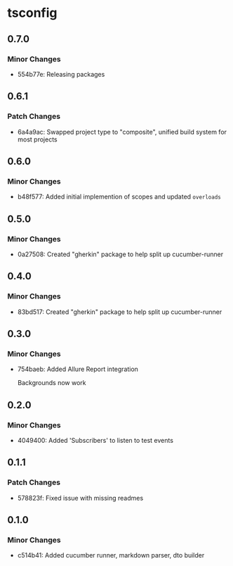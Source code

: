 # tsconfig

## 0.7.0

### Minor Changes

- 554b77e: Releasing packages

## 0.6.1

### Patch Changes

- 6a4a9ac: Swapped project type to "composite", unified build system for most projects

## 0.6.0

### Minor Changes

- b48f577: Added initial implemention of scopes and updated `overloads`

## 0.5.0

### Minor Changes

- 0a27508: Created "gherkin" package to help split up cucumber-runner

## 0.4.0

### Minor Changes

- 83bd517: Created "gherkin" package to help split up cucumber-runner

## 0.3.0

### Minor Changes

- 754baeb: Added Allure Report integration

  Backgrounds now work

## 0.2.0

### Minor Changes

- 4049400: Added 'Subscribers' to listen to test events

## 0.1.1

### Patch Changes

- 578823f: Fixed issue with missing readmes

## 0.1.0

### Minor Changes

- c514b41: Added cucumber runner, markdown parser, dto builder
